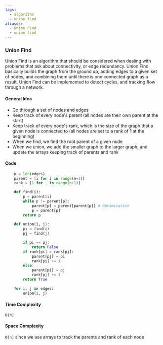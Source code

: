 ```yaml
---
tags:
  - algorithm
  - union_find
aliases:
  - Union Find
  - union find
---
```

### Union Find
Union Find is an algorithm that should be considered when dealing with problems that ask about connectivity, or edge redundancy. Union Find basically builds the graph from the ground up, adding edges to a given set of nodes, and combining them until there is one connected graph as a result. Union Find can be implemented to detect cycles, and tracking flow through a network.

#### General Idea
- Go through a set of nodes and edges
- Keep track of every node's parent (all nodes are their own parent at the start)
- Keep track of every node's rank, which is the size of the graph that a given node is connected to (all nodes are set to a rank of 1 at the beginning)
- When we find, we find the root parent of a given node
- When we union, we add the smaller graph to the larger graph, and update the arrays keeping track of parents and rank

#### Code
```python
	n = len(edges)
	parent = [i for i in range(n+1)]
	rank = [1 for _ in range(n+1)]

	def find(i):
		p = parent[i]
		while p != parent[p]:
			parent[p] = parent[parent[p]] # Optimization 
			p = parent[p]
		return p
	
	def union(i, j):
		pi = find(i)
		pj = find(j)

		if pi == pj:
			return False
		if rank[pi] > rank[pj]:
			parent[pj] = pi
			rank[pi] += 1
		else:
			parent[pi] = pj
			rank[pj] += 1
		return True
	
	for i, j in edges:
		union(i, j)
```

#### Time Complexity
`O(n)` 

#### Space Complexity 
`O(n)` since we use arrays to track the parents and rank of each node
